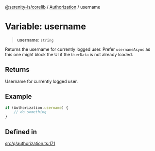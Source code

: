[@serenity-is/corelib](../../../README.md) / [Authorization](../README.md) / username

# Variable: username

> **username**: `string`

Returns the username for currently logged user. Prefer `usernameAsync` as this one might block the UI if the `UserData`
is not already loaded.

## Returns

Username for currently logged user.

## Example

```ts
if (Authorization.username) {
    // do something
}
```

## Defined in

[src/q/authorization.ts:171](https://github.com/serenity-is/serenity/blob/master/packages/corelib/src/q/authorization.ts#L171)
